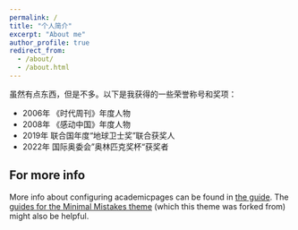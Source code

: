 ```yaml
---
permalink: /
title: "个人简介"
excerpt: "About me"
author_profile: true
redirect_from: 
  - /about/
  - /about.html
---
```

虽然有点东西，但是不多。以下是我获得的一些荣誉称号和奖项：
- 2006年 《时代周刊》年度人物
- 2008年 《感动中国》年度人物
- 2019年   联合国年度“地球卫士奖”联合获奖人
- 2022年   国际奥委会”奥林匹克奖杯“获奖者


For more info
------
More info about configuring academicpages can be found in [the guide](https://academicpages.github.io/markdown/). The [guides for the Minimal Mistakes theme](https://mmistakes.github.io/minimal-mistakes/docs/configuration/) (which this theme was forked from) might also be helpful.
